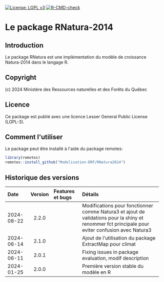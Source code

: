 [![License: LGPL v3](https://img.shields.io/badge/License-LGPL%20v3-blue.svg)](https://www.gnu.org/licenses/lgpl-3.0) [![R-CMD-check](https://github.com/Modelisation-DRF/RNatura2014/actions/workflows/R-CMD-check.yaml/badge.svg)](https://github.com/Modelisation-DRF/RNatura2014/actions/workflows/R-CMD-check.yaml)

Le package RNatura-2014
=======================

## Introduction

Le package RNatura est une implémentation du modèle de croissance Natura-2014 dans le langage R.

## Copyright 

(c) 2024 Ministère des Ressources naturelles et des Forêts du Québec  

## Licence

Ce package est publié avec une licence Lesser General Public License (LGPL-3). 

## Comment l'utiliser

Le package peut être installé à l'aide du package remotes:

~~~R
library(remotes)
remotes::install_github("Modelisation-DRF/RNatura2014")
~~~

## Historique des versions

| Date |  Version  | Features et bugs | Détails |
|:-----|:---------:|:-----------------|:--------|
| 2024-08-22 | 2.2.0 |  | Modifications pour fonctionner comme Natura3 et ajout de validations pour la shiny et renommer fct principale pour eviter confusion avec Natura3 |
| 2024-06-14 | 2.1.0 |  | Ajout de l'utilisation du package ExtractMap pour climat |
| 2024-06-11 | 2.0.1 |  | Fixing issues in package evaluation, modif description |
| 2024-01-25 | 2.0.0 |  | Première version stable du modèle en R |
